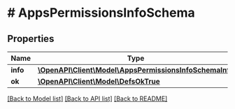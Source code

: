 # # AppsPermissionsInfoSchema

## Properties

Name | Type | Description | Notes
------------ | ------------- | ------------- | -------------
**info** | [**\OpenAPI\Client\Model\AppsPermissionsInfoSchemaInfo**](AppsPermissionsInfoSchemaInfo.md) |  |
**ok** | [**\OpenAPI\Client\Model\DefsOkTrue**](DefsOkTrue.md) |  |

[[Back to Model list]](../../README.md#models) [[Back to API list]](../../README.md#endpoints) [[Back to README]](../../README.md)
